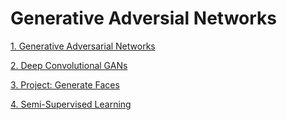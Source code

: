 # Generative Adversial Networks

[1. Generative Adversarial Networks](1.Generative-Adversarial-Networks/README.md)

[2. Deep Convolutional GANs](2.Deep-Convolutional-Gan/README.md)

[3. Project: Generate Faces](3.Project-Generate-Faces/README.md)

[4. Semi-Supervised Learning](4.Semi-Supervised-Learning/README.md)
